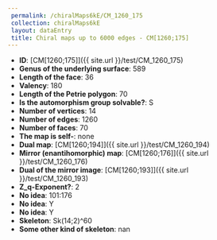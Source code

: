```yaml
--- 
 permalink: /chiralMaps6kE/CM_1260_175 
 collection: chiralMaps6kE
 layout: dataEntry
 title: Chiral maps up to 6000 edges - CM[1260;175]
---
```


- **ID**: [CM[1260;175]]({{ site.url }}/test/CM_1260_175)
- **Genus of the underlying surface**: 589
- **Length of the face**: 36
- **Valency**: 180
- **Length of the Petrie polygon**: 70
- **Is the automorphism group solvable?**: S
- **Number of vertices**: 14
- **Number of edges**: 1260
- **Number of faces**: 70
- **The map is self-**: none
- **Dual map**: [CM[1260;194]]({{ site.url }}/test/CM_1260_194)
- **Mirror (enantihomorphic) map**: [CM[1260;176]]({{ site.url }}/test/CM_1260_176)
- **Dual of the mirror image**: [CM[1260;193]]({{ site.url }}/test/CM_1260_193)
- **Z_q-Exponent?**: 2
- **No idea**:  101:176
- **No idea**: Y
- **No idea**: Y
- **Skeleton**: Sk(14;2)^60
- **Some other kind of skeleton**: nan
